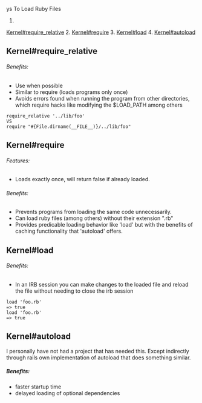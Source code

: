 ys To Load Ruby Files

1.
[Kernel#require_relative](http://ruby-doc.org/core-2.2.3/Kernel.html#method-i-require_relative)
2. [Kernel#require](http://ruby-doc.org/core-2.2.3/Kernel.html#method-i-require)
3. [Kernel#load](http://ruby-doc.org/core-2.2.3/Kernel.html#method-i-load)
4.
[Kernel#autoload](http://ruby-doc.org/core-2.2.3/Kernel.html#method-i-autoload)

## Kernel#require_relative
###### Benefits:
* Use when possible
* Similar to require (loads programs only once)
* Avoids errors found when running the program from other directories, which
  require hacks like modifying the $LOAD_PATH among others
```
require_relative '../lib/foo'
VS
require "#{File.dirname(__FILE__)}/../lib/foo"
```

## Kernel#require
###### Features:
* Loads exactly once, will return false if already loaded.
###### Benefits:
* Prevents programs from loading the same code unnecessarily.
* Can load ruby files (among others) without their extension ".rb"
* Provides predicable loading behavior like 'load' but with the benefits of
  caching functionality that 'autoload' offers.

## Kernel#load
###### Benefits:
* In an IRB session you can make changes to the loaded file and reload the file
  without needing to close the irb session
```
load 'foo.rb'
=> true
load 'foo.rb'
=> true
```

## Kernel#autoload
I personally have not had a project that has needed this. Except indirectly
through rails own implementation of autoload that does something similar.
##### Benefits:
* faster startup time
* delayed loading of optional dependencies
